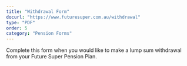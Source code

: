```yaml
---
title: "Withdrawal Form"
docurl: "https://www.futuresuper.com.au/withdrawal"
type: "PDF"
order: 5
category: "Pension Forms"
---
```


Complete this form when you would like to make a lump sum withdrawal from your Future Super Pension Plan.
